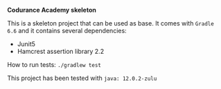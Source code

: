 **Codurance Academy skeleton**

This is a skeleton project that can be used as base.
It comes with `Gradle 6.6` and it contains several dependencies:

- Junit5
- Hamcrest assertion library 2.2

How to run tests:
`./gradlew test`

This project has been tested with `java: 12.0.2-zulu`
